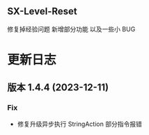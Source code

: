 ## SX-Level-Reset
修复掉经验问题 新增部分功能 以及一些小 BUG

# 更新日志

## 版本 1.4.4 (2023-12-11)

### Fix
- 修复升级异步执行 StringAction 部分指令报错